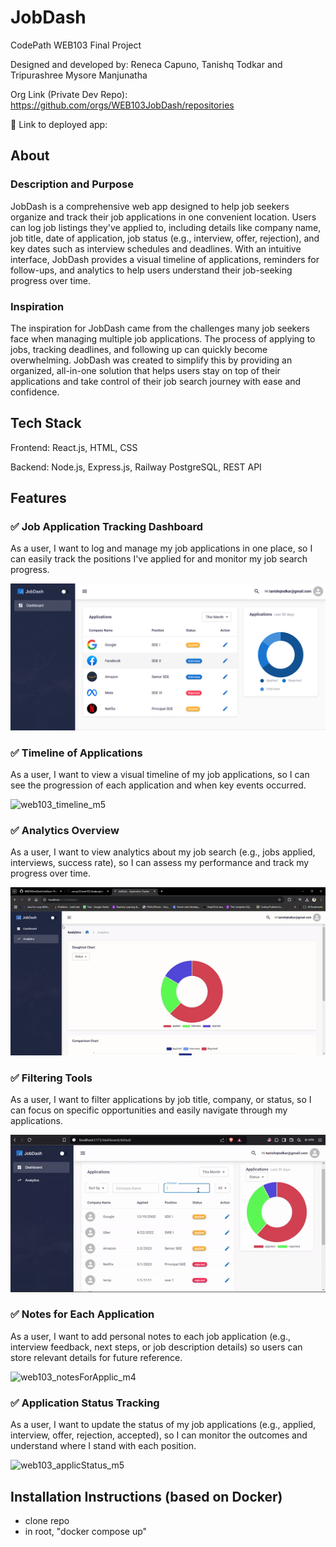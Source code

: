 # JobDash

CodePath WEB103 Final Project

Designed and developed by: Reneca Capuno, Tanishq Todkar and Tripurashree Mysore Manjunatha

Org Link (Private Dev Repo): https://github.com/orgs/WEB103JobDash/repositories

🔗 Link to deployed app:

## About

### Description and Purpose

JobDash is a comprehensive web app designed to help job seekers organize and track their job applications in one convenient location. Users can log job listings they've applied to, including details like company name, job title, date of application, job status (e.g., interview, offer, rejection), and key dates such as interview schedules and deadlines. With an intuitive interface, JobDash provides a visual timeline of applications, reminders for follow-ups, and analytics to help users understand their job-seeking progress over time.

### Inspiration

The inspiration for JobDash came from the challenges many job seekers face when managing multiple job applications. The process of applying to jobs, tracking deadlines, and following up can quickly become overwhelming. JobDash was created to simplify this by providing an organized, all-in-one solution that helps users stay on top of their applications and take control of their job search journey with ease and confidence.

## Tech Stack

Frontend: React.js, HTML, CSS

Backend: Node.js, Express.js, Railway PostgreSQL, REST API

## Features

###  ✅ Job Application Tracking Dashboard 

As a user, I want to log and manage my job applications in one place, so I can easily track the positions I've applied for and monitor my job search progress.

![JobDash Dashboard](https://github.com/WEB103JobDash/JobDash/blob/main/client/public/assets/images/Dashboard_GIF.png?raw=true)

### ✅ Timeline of Applications

As a user, I want to view a visual timeline of my job applications, so I can see the progression of each application and when key events occurred.

![web103_timeline_m5](https://github.com/user-attachments/assets/258b6f5a-638e-4784-978c-d834d034b9e2)


### ✅ Analytics Overview

As a user, I want to view analytics about my job search (e.g., jobs applied, interviews, success rate), so I can assess my performance and track my progress over time.

![Analytics Overview](https://github.com/WEB103JobDash/JobDash/blob/main/client/public/assets/images/JobDash_analytics.gif)

### ✅ Filtering Tools

As a user, I want to filter applications by job title, company, or status, so I can focus on specific opportunities and easily navigate through my applications.

![web103_filtering_m4](https://github.com/WEB103JobDash/JobDash/blob/main/client/public/assets/images/JobDash_filtering.gif)


### ✅ Notes for Each Application

As a user, I want to add personal notes to each job application (e.g., interview feedback, next steps, or job description details) so users can store relevant details for future reference.

![web103_notesForApplic_m4](https://github.com/user-attachments/assets/babb0b4c-e6ea-49ee-a997-d7643c69744b)


### ✅ Application Status Tracking

As a user, I want to update the status of my job applications (e.g., applied, interview, offer, rejection, accepted), so I can monitor the outcomes and understand where I stand with each position.

![web103_applicStatus_m5](https://github.com/user-attachments/assets/68673922-2b1a-423a-a3c8-12a647548919)


## Installation Instructions (based on Docker)

- clone repo
- in root, "docker compose up"
